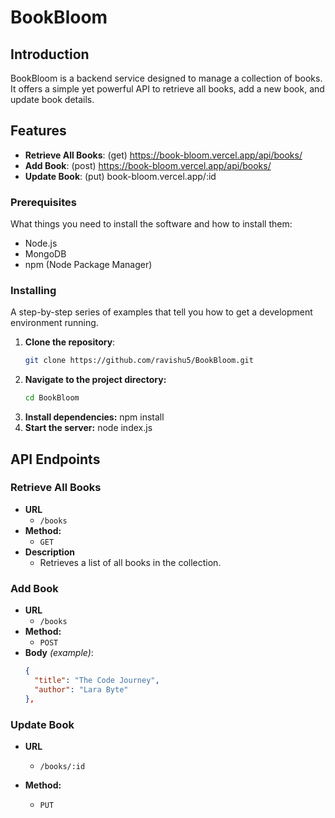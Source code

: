 # BookBloom

## Introduction
BookBloom is a backend service designed to manage a collection of books. It offers a simple yet powerful API to retrieve all books, add a new book, and update book details.

## Features
- **Retrieve All Books**: (get) https://book-bloom.vercel.app/api/books/
- **Add Book**: (post) https://book-bloom.vercel.app/api/books/
- **Update Book**: (put) book-bloom.vercel.app/:id  

### Prerequisites
What things you need to install the software and how to install them:

- Node.js
- MongoDB
- npm (Node Package Manager)

### Installing
A step-by-step series of examples that tell you how to get a development environment running.

1. **Clone the repository**:
   ```bash
   git clone https://github.com/ravishu5/BookBloom.git
2. **Navigate to the project directory:**
   ```bash
   cd BookBloom
3. **Install dependencies:**
   npm install
4. **Start the server:**
   node index.js

## API Endpoints

### Retrieve All Books
- **URL**
  - `/books`
- **Method:**
  - `GET`
- **Description**
  - Retrieves a list of all books in the collection.

### Add Book
- **URL**
  - `/books`
- **Method:**
  - `POST`
- **Body** *(example)*:
  ```json
  {
    "title": "The Code Journey",
    "author": "Lara Byte"
  },

### Update Book

- **URL**
  - `/books/:id`

- **Method:**
  - `PUT`



